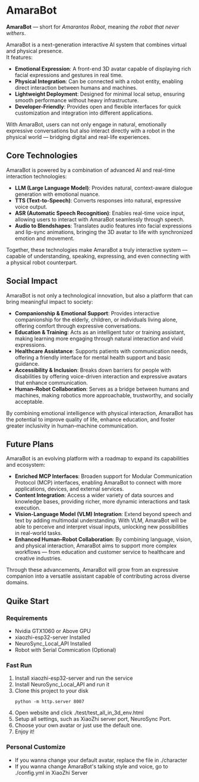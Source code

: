 # AmaraBot

**AmaraBot** — short for *Amarantos Robot*, meaning *the robot that never withers*.  

AmaraBot is a next-generation interactive AI system that combines virtual and physical presence.  
It features:  

- **Emotional Expression**: A front-end 3D avatar capable of displaying rich facial expressions and gestures in real time.  
- **Physical Integration**: Can be connected with a robot entity, enabling direct interaction between humans and machines.  
- **Lightweight Deployment**: Designed for minimal local setup, ensuring smooth performance without heavy infrastructure.  
- **Developer-Friendly**: Provides open and flexible interfaces for quick customization and integration into different applications.  

With AmaraBot, users can not only engage in natural, emotionally expressive conversations but also interact directly with a robot in the physical world — bridging digital and real-life experiences.  

## Core Technologies

AmaraBot is powered by a combination of advanced AI and real-time interaction technologies:

- **LLM (Large Language Model)**: Provides natural, context-aware dialogue generation with emotional nuance.  
- **TTS (Text-to-Speech)**: Converts responses into natural, expressive voice output.  
- **ASR (Automatic Speech Recognition)**: Enables real-time voice input, allowing users to interact with AmaraBot seamlessly through speech.  
- **Audio to Blendshapes**: Translates audio features into facial expressions and lip-sync animations, bringing the 3D avatar to life with synchronized emotion and movement.  

Together, these technologies make AmaraBot a truly interactive system — capable of understanding, speaking, expressing, and even connecting with a physical robot counterpart.


## Social Impact

AmaraBot is not only a technological innovation, but also a platform that can bring meaningful impact to society:

- **Companionship & Emotional Support**: Provides interactive companionship for the elderly, children, or individuals living alone, offering comfort through expressive conversations.  
- **Education & Training**: Acts as an intelligent tutor or training assistant, making learning more engaging through natural interaction and vivid expressions.  
- **Healthcare Assistance**: Supports patients with communication needs, offering a friendly interface for mental health support and basic guidance.  
- **Accessibility & Inclusion**: Breaks down barriers for people with disabilities by offering voice-driven interaction and expressive avatars that enhance communication.  
- **Human–Robot Collaboration**: Serves as a bridge between humans and machines, making robotics more approachable, trustworthy, and socially acceptable.  

By combining emotional intelligence with physical interaction, AmaraBot has the potential to improve quality of life, enhance education, and foster greater inclusivity in human–machine communication.

## Future Plans

AmaraBot is an evolving platform with a roadmap to expand its capabilities and ecosystem:

- **Enriched MCP Interfaces**: Broaden support for Modular Communication Protocol (MCP) interfaces, enabling AmaraBot to connect with more applications, devices, and external services.  
- **Content Integration**: Access a wider variety of data sources and knowledge bases, providing richer, more dynamic interactions and task execution.  
- **Vision-Language Model (VLM) Integration**: Extend beyond speech and text by adding multimodal understanding. With VLM, AmaraBot will be able to perceive and interpret visual inputs, unlocking new possibilities in real-world tasks.  
- **Enhanced Human–Robot Collaboration**: By combining language, vision, and physical interaction, AmaraBot aims to support more complex workflows — from education and customer service to healthcare and creative industries.  

Through these advancements, AmaraBot will grow from an expressive companion into a versatile assistant capable of contributing across diverse domains.


## Quike Start

### Requirements
- Nvidia GTX1060 or Above GPU
- xiaozhi-esp32-server Installed
- NeuroSync_Local_API Installed
- Robot with Serial Commication (Optional)

### Fast Run
1. Install xiaozhi-esp32-server and run the service
2. Install NeuroSync_Local_API and run it
3. Clone this project to your disk
   ```
   python -m http.server 8007
   ```
4. Open website and click ./test/test_all_in_3d_env.html
5. Setup all settings, such as XiaoZhi server port, NeuroSync Port.
6. Choose your own avatar or just use the default one.
7. Enjoy it!

### Personal Customize
- If you wanna change your default avatar, replace the file in ./character
- If you wanna change AmaraBot's talking style and voice, go to ./config.yml in XiaoZhi Server
